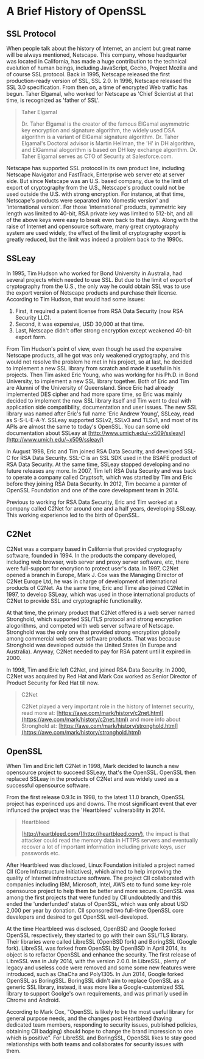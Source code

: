 # A Brief History of OpenSSL

## SSL Protocol

When people talk about the history of Internet, an ancient but great name will be always mentioned, Netscape. This company, whose headquarter was located in California, has made a huge contribution to the technical evolution of human beings, including JavaScript, Gecho, Project Mozilla and of course SSL protocol. Back in 1995, Netscape released the first production-ready version of SSL, SSL 2.0. In 1996, Netscape released the SSL 3.0 specification. From then on, a time of encrypted Web traffic has begun. Taher Elgamal, who worked for Netscape as 'Chief Scientist at that time, is recognized as 'father of SSL'.

> Taher Elgamal
> 
> Dr. Taher Elgamal is the creator of the famous ElGamal asymmetric key encryption and signature algorithm, the widely used DSA algorithm is a variant of ElGamal signature algorithm. Dr. Taher Elgamal's Doctoral advisor is Martin Hellman, the 'H' in DH algorithm, and ElGammal alogorithm is based on DH key exchange algorithm. Dr. Taher Elgamal serves as CTO of Security at Salesforce.com.

Netscape has supported SSL protocol in its own product line, including Netscape Navigator and FastTrack, Enterprise web server etc at server side. But since Netscape was an U.S. based company, due to the limit of export of cryptography from the U.S., Netscape's product could not be used outside the U.S. with strong encryption. For instance, at that time, Netscape's products were separated into 'domestic version' and 'international version'. For those 'international' products, symmetric key length was limited to 40-bit, RSA private key was limited to 512-bit, and all of the above keys were easy to break even back to that days. Along with the raise of Internet and opensource software, many great cryptography system are used widely, the effect of the limit of cryptography export is greatly reduced, but the limit was indeed a problem back to the 1990s.

## SSLeay

In 1995, Tim Hudson who worked for Bond University in Australia, had several projects which needed to use SSL. But due to the limit of export of cryptography from the U.S., the only way he could obtain SSL was to use the export version of Netscape products and purchase their license. According to Tim Hudson, that would had some issues:

1. First, it required a patent license from RSA Data Security (now RSA Security LLC).
2. Second, it was expensive, USD 30,000 at that time.
3. Last, Netscape didn't offer strong encryption except weakened 40-bit export form.

From Tim Hudson's point of view, even though he used the expensive Netscape products, all he got was only weakened cryptography, and this would not resolve the problem he met in his project, so at last, he decided to implement a new SSL library from scratch and made it useful in his projects. Then Tim asked Eric Young, who was working for his Ph.D. in Bond University, to implement a new SSL library together. Both of Eric and Tim are Alumni of the University of Queensland. Since Eric had already implemented DES cipher and had more spare time, so Eric was mainly decided to implement the new SSL library itself and Tim went to deal with application side compatibility, documentation and user issues. The new SSL library was named after Eric's full name 'Eric Andrew Young', SSLeay, read as S-S-L-E-A-Y. SSLeay supported SSLv2, SSLv3 and TLSv1, and most of its APIs are almost the same to today's OpenSSL. You can some old documentation about SSLeay at [http://www.umich.edu/~x509/ssleay/](http://www.umich.edu/~x509/ssleay/)

In August 1998, Eric and Tim joined RSA Data Security, and developed SSL-C for RSA Data Security. SSL-C is an SSL SDK used in the BSAFE product of RSA Data Security. At the same time, SSLeay stopped developing and no future releases any more. In 2007, Tim left RSA Data Security and was back to operate a company called Cryptsoft, which was started by Tim and Eric before they joining RSA Data Security. In 2012, Tim became a parnter of OpenSSL Foundation and one of the core development team in 2014.

Previous to working for RSA Data Security, Eric and Tim worked at a company called C2Net for around one and a half years, developing SSLeay. This working experience led to the birth of OpenSSL.

## C2Net

C2Net was a company based in California that provided cryptography software, founded in 1994. In the products the company developed, including web browser, web server and proxy server software, etc, there were full-support for encrytion to protect user's data. In 1997, C2Net opened a branch in Europe, Mark J. Cox was the Managing Director of C2Net Europe Ltd, he was in charge of development of international products of C2Net. As the same time, Eric and Time also joined C2Net in 1997, to develop SSLeay, which was used in those international products of C2Net to provide SSL and cryptographic functionality.

At that time, the primary product that C2Net offered is a web server named Stronghold, which supported SSL/TLS protocol and strong encryption alogorithms, and competed with web server software of Netscape. Stronghold was the only one that provided strong encryption globally among commercial web server software products. That was because Stronghold was developed outside the United States (In Europe and Australia). Anyway, C2Net needed to pay for RSA patent until it expired in 2000.

In 1998, Tim and Eric left C2Net, and joined RSA Data Security. In 2000, C2Net was acquired by Red Hat and Mark Cox worked as Senior Director of Product Security for Red Hat till now.

> C2Net
> 
> C2Net played a very important role in the history of Internet security, read more at: [https://awe.com/mark/history/c2net.html](https://awe.com/mark/history/c2net.html) and more info about Stronghold at: [https://awe.com/mark/history/stronghold.html](https://awe.com/mark/history/stronghold.html)

## OpenSSL

When Tim and Eric left C2Net in 1998, Mark decided to launch a new opensource project to succeed SSLeay, that's the OpenSSL. OpenSSL then replaced SSLeay in the products of C2Net and was widely used as a successful opensource software.

From the first release 0.9.1c in 1998, to the latest 1.1.0 branch, OpenSSL project has experinced ups and downs. The most significant event that ever influnced the project was the 'Heartbleed' vulnerability in 2014.

> Heartbleed
> 
> [http://heartbleed.com/](http://heartbleed.com/), the impact is that attacker could read the memory data in HTTPS servers and eventually recover a lot of important information including private keys, user passwords etc.

After Heartbleed was disclosed, Linux Foundation initialed a project named CII (Core Infrastructure Initiatives), which aimed to help improving the quality of Internet infrastructure software. The project CII collaborated with companies including IBM, Microsoft, Intel, AWS etc to fund some key-role opensource project to help them be better and more secure. OpenSSL was among the first projects that were funded by CII undoubtedly and this ended the 'underfunded' status of OpenSSL, which was only about USD 2,000 per year by donation. CII sponsored two full-time OpenSSL core developers and desired to get OpenSSL well-developed.

At the time Heartbleed was disclosed, OpenBSD and Google forked OpenSSL respectively, they started to go with their own SSL/TLS library. Their libraries were called LibreSSL (OpenBSD fork) and BoringSSL (Google fork). LibreSSL was forked from OpenSSL by OpenBSD in April 2014, its object is to refactor OpenSSL and enhance the security. The first release of LibreSSL was in July 2014, with the version 2.0.0. In LibreSSL, plenty of legacy and useless code were removed and some some new features were introduced, such as ChaCha and Poly1305. In Jun 2014, Google forked OpenSSL as BoringSSL. BoringSSL didn't aim to replace OpenSSL as a generic SSL library, instead, it was more like a Google-customized SSL library to support Goolge's own requirements, and was primarily used in Chrome and Android.

According to Mark Cox, "OpenSSL is likely to be the most useful library for general purpose needs, and the changes post Heartbleed (having dedicated team members, responding to security issues, published policies, obtaining CII badging) should hope to change the brand
impression to one which is positive". For LibreSSL and BoringSSL, OpenSSL likes to stay good relationships with both teams and collaborates for security issues with them.